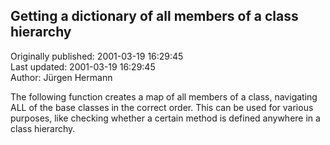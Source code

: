 ## Getting a dictionary of all members of a class hierarchy  
Originally published: 2001-03-19 16:29:45  
Last updated: 2001-03-19 16:29:45  
Author: Jürgen Hermann  
  
The following function creates a map of all members of a class, navigating ALL of the base classes in the correct order. This can be used for various purposes, like checking whether a certain method is defined anywhere in a class hierarchy.